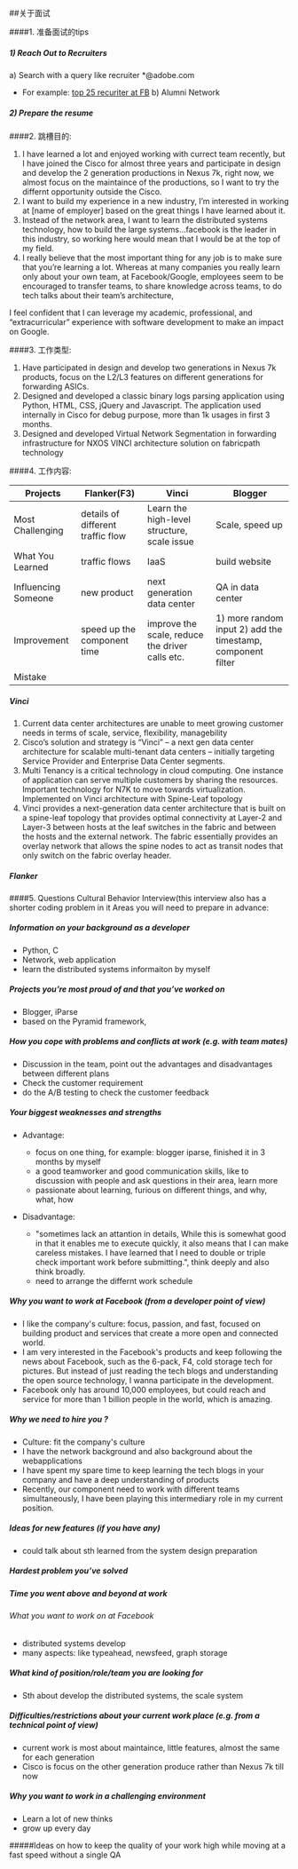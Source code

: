 ##关于面试

####1. 准备面试的tips
##### 1) Reach Out to Recruiters
a) Search with a query like recruiter *@adobe.com
* For example: [top 25 recuriter at FB](https://www.linkedin.com/title/recruiter-at-facebook)
b) Alumni Network 

##### 2) Prepare the resume 

####2. 跳槽目的:
1. I have learned a lot and enjoyed working with currect team recently, but I have joined the Cisco for almost three years and participate in design and develop the 2 generation productions in Nexus 7k, right now, we almost focus on the maintaince of the productions, so I want to try the differnt opportunity outside the Cisco. 
2. I want to build my experience in a new industry, I’m interested in working at [name of employer] based on the great things I have learned about it. 
3. Instead of the network area, I want to learn the distributed systems technology, how to build the large systems...facebook is the leader in this industry, so working here would mean that I would be at the top of my field. 
4. I really believe that the most important thing for any job is to make sure that you’re learning a lot. Whereas at many companies you really learn only about your own team, at Facebook/Google, employees seem to be encouraged to transfer teams, to share knowledge across teams, to do tech talks about their team’s architecture,

I feel confident that I can leverage my academic, professional, and “extracurricular” experience with
software development to make an impact on Google.

####3. 工作类型:
1. Have participated in design and develop two generations in Nexus 7k products, focus on the L2/L3 features on different generations for forwarding ASICs. 
2. Designed and developed a classic binary logs parsing application using Python, HTML, CSS, jQuery and Javascript. The application used internally in Cisco for debug purpose, more than 1k usages in first 3 months.
3. Designed and developed Virtual Network Segmentation in forwarding infrastructure for NXOS VINCI architecture solution on fabricpath technology

####4. 工作内容:

| Projects | Flanker(F3) | Vinci | Blogger | 
| --- | --- | --- | --- | 
| Most Challenging | details of different traffic flow | Learn the high-level structure, scale issue |  Scale, speed up| 
| What You Learned | traffic flows | IaaS| build website |
| Influencing Someone | new product | next generation data center | QA in data center | 
| Improvement | speed up the component time | improve the scale, reduce the driver calls etc. | 1) more random input 2) add the timestamp, component filter | 
| Mistake |  | | | 

##### Vinci 
1. Current data center architectures are unable to meet growing customer needs in terms of scale, service, flexibility, managebility 
2. Cisco’s solution and strategy is “Vinci” – a next gen data center architecture for scalable multi-tenant data centers – initially targeting Service Provider and Enterprise Data Center segments.  
3. Multi Tenancy is a critical technology in cloud computing. One instance of application can serve multiple customers by sharing the resources. Important technology for N7K to move towards virtualization. Implemented on Vinci architecture with Spine-Leaf topology 
4. Vinci provides a next-generation data center architecture that is built on a spine-leaf topology that provides optimal connectivity at Layer-2 and Layer-3 between hosts at the leaf switches in the fabric and between the hosts and the external network. The fabric essentially provides an overlay network that allows the spine nodes to act as transit nodes that only switch on the fabric overlay header. 

##### Flanker



####5. Questions
Cultural Behavior Interview(this interview also has a shorter coding problem in it
Areas you will need to prepare in advance:
##### Information on your background as a developer
* Python, C
* Network, web application
* learn the distributed systems informaiton by myself

##### Projects you’re most proud of and that you’ve worked on
* Blogger, iParse 
* based on the Pyramid framework, 

##### How you cope with problems and conflicts at work (e.g. with team mates)
* Discussion in the team, point out the advantages and disadvantages between different plans 
* Check the customer requirement
* do the A/B testing to check the customer feedback 

##### Your biggest weaknesses and strengths
* Advantage:
   * focus on one thing, for example: blogger iparse, finished it in 3 months by myself 
   * a good teamworker and good communication skills, like to discussion with people and ask questions in their area, learn more
   * passionate about learning, furious on different things, and why, what, how
  
* Disadvantage:
    * "sometimes lack an attantion in details, While this is somewhat good in that it enables me to execute quickly, it also means that I can make careless mistakes. I have learned that I need to double or triple check important work before
submitting.", think deeply and also think broadly.
    * need to arrange the differnt work schedule 

##### Why you want to work at Facebook (from a developer point of view)
   * I like the company's culture: focus, passion, and fast, focused on building product and services that create a more open and connected world. 
   * I am very interested in the Facebook's products and keep following the news about Facebook, such as the 6-pack, F4, cold storage tech for pictures. But instead of just reading the tech blogs and understanding the open source technology, I wanna participate in the development. 
   * Facebook only has around 10,000 employees, but could reach and service for more than 1 billion people in the world, which is amazing. 

##### Why we need to hire you ?
* Culture: fit the company's culture
* I have the network background and also background about the webapplications 
* I have spent my spare time to keep learning the tech blogs in your company and have a deep understanding of products
* Recently, our component need to work with different teams simultaneously, I have been playing this intermediary role in my current position.

##### Ideas for new features (if you have any)
* could talk about sth learned from the system design preparation 

##### Hardest problem you’ve solved

##### Time you went above and beyond at work
###### What you want to work on at Facebook
* distributed systems develop
* many aspects: like typeahead, newsfeed, graph storage

##### What kind of position/role/team you are looking for
* Sth about develop the distributed systems, the scale system 

##### Difficulties/restrictions  about your current work place (e.g. from a technical point of view)
* current work is most about maintaince, little features, almost the same for each generation 
* Cisco is focus on the other generation produce rather than Nexus 7k till now

##### Why you want to work in a challenging environment
* Learn a lot of new thinks
* grow up every day 

#####Ideas on how to keep the quality of your work high while moving at a fast speed without a single QA
            
